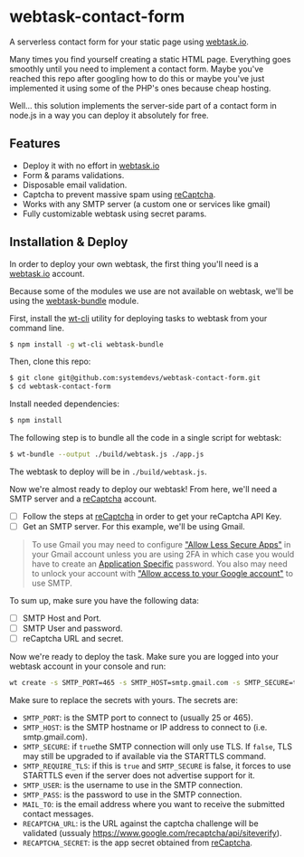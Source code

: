 # webtask-contact-form

A serverless contact form for your static page using [webtask.io](https://webtask.io/).

Many times you find yourself creating a static HTML page. Everything goes smoothly until you need to implement a contact form. Maybe you've reached this repo after googling how to do this or maybe you've just implemented it using some of the PHP's ones because cheap hosting.

Well... this solution implements the server-side part of a contact form in node.js in a way you can deploy it absolutely for free.

## Features

- Deploy it with no effort in [webtask.io](https://webtask.io/)
- Form & params validations.
- Disposable email validation.
- Captcha to prevent massive spam using [reCaptcha](https://www.google.com/recaptcha/intro/index.html).
- Works with any SMTP server (a custom one or services like gmail)
- Fully customizable webtask using secret params.

## Installation & Deploy

In order to deploy your own webtask, the first thing you'll need is a [webtask.io](https://webtask.io/) account.

Because some of the modules we use are not available on webtask, we'll be using the [webtask-bundle](https://github.com/auth0/webtask-bundle) module.

First, install the [wt-cli](https://github.com/auth0/wt-cli) utility for deploying tasks to webtask from your command line.

```sh
$ npm install -g wt-cli webtask-bundle
```

Then, clone this repo:

```sh
$ git clone git@github.com:systemdevs/webtask-contact-form.git
$ cd webtask-contact-form
```

Install needed dependencies:

```sh
$ npm install
```

The following step is to bundle all the code in a single script for webtask:

```sh
$ wt-bundle --output ./build/webtask.js ./app.js
```

The webtask to deploy will be in `./build/webtask.js`.

Now we're almost ready to deploy our webtask! From here, we'll need a SMTP server and a [reCaptcha](https://www.google.com/recaptcha/intro/index.html) account.

- [ ] Follow the steps at [reCaptcha](https://www.google.com/recaptcha/intro/index.html) in order to get your reCaptcha API Key.
- [ ] Get an SMTP server. For this example, we'll be using Gmail.

> To use Gmail you may need to configure ["Allow Less Secure Apps"](https://www.google.com/settings/security/lesssecureapps) in your Gmail account unless you are using 2FA in which case you would have to create an [Application Specific](https://security.google.com/settings/security/apppasswords) password. You also may need to unlock your account with ["Allow access to your Google account"](https://accounts.google.com/DisplayUnlockCaptcha) to use SMTP.

To sum up, make sure you have the following data:

- [ ] SMTP Host and Port.
- [ ] SMTP User and password.
- [ ] reCaptcha URL and secret.

Now we're ready to deploy the task. Make sure you are logged into your webtask account in your console and run:

```sh
wt create -s SMTP_PORT=465 -s SMTP_HOST=smtp.gmail.com -s SMTP_SECURE=true -s SMTP_REQUIRE_TLS=true -s SMTP_USER=youruser@gmail.com -s SMTP_PASS=yourpassword -s MAIL_TO=info@yourcompany.com -s RECAPTCHA_URL=https://www.google.com/recaptcha/api/siteverify -s RECAPTCHA_SECRET=yourRecapchaSecret --name contact-form ./build/webtask.js
```

Make sure to replace the secrets with yours. The secrets are:

- `SMTP_PORT`: is the SMTP port to connect to (usually 25 or 465).
- `SMTP_HOST`: is the SMTP hostname or IP address to connect to (i.e. smtp.gmail.com).
- `SMTP_SECURE`: if `true`the SMTP connection will only use TLS. If `false`, TLS may still be upgraded to if available via the STARTTLS command.
- `SMTP_REQUIRE_TLS`: if this is `true` and `SMTP_SECURE` is false, it forces to use STARTTLS even if the server does not advertise support for it.
- `SMTP_USER`: is the username to use in the SMTP connection.
- `SMTP_PASS`: is the password to use in the SMTP connection.
- `MAIL_TO`: is the email address where you want to receive the submitted contact messages.
- `RECAPTCHA_URL`: is the URL against the captcha challenge will be validated (ussualy <https://www.google.com/recaptcha/api/siteverify>).
- `RECAPTCHA_SECRET`: is the app secret obtained from [reCaptcha](https://www.google.com/recaptcha/intro/index.html).
